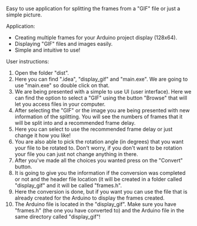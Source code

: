 Easy to use application for splitting the frames from a "GIF" file or just a simple picture. 

Application:
 - Creating multiple frames for your Arduino project display (128x64).
 - Displaying "GIF" files and images easily.
 - Simple and intuitive to use!

User instructions:
1. Open the folder "dist".
2. Here you can find ".idea", "display_gif" and "main.exe". We are going to use "main.exe" so double click on that.
3. We are being presented with a simple to use UI (user interface). Here we can find the option to select a "GIF" using the button "Browse" that will let you access files in your computer.
4. After selecting the "GIF" or the image you are being presented with new information of the splitting. You will see the numbers of frames that it will be split into and a recommended frame delay.
5. Here you can select to use the recommended frame delay or just change it how you like!
6. You are also able to pick the rotation angle (in degrees) that you want your file to be rotated to. Don't worry, if you don't want to be rotation your file you can just not change anything in there.
7. After you've made all the choices you wanted press on the "Convert" button.
8. It is going to give you the information if the conversion was completed or not and the header file location (it will be created in a folder called "display_gif" and it will be called "frames.h".
9. Here the conversion is done, but if you want you can use the file that is already created for the Arduino to display the frames created.
10. The Arduino file is located in the "display_gif". Make sure you have "frames.h" (the one you have converted to) and the Arduino file in the same directory called "display_gif"!
